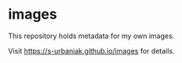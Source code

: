 # images

This repository holds metadata for my own images.

Visit https://s-urbaniak.github.io/images for details.
